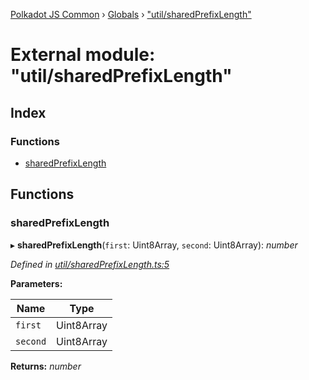 [Polkadot JS Common](../README.md) › [Globals](../globals.md) › ["util/sharedPrefixLength"](_util_sharedprefixlength_.md)

# External module: "util/sharedPrefixLength"

## Index

### Functions

* [sharedPrefixLength](_util_sharedprefixlength_.md#sharedprefixlength)

## Functions

###  sharedPrefixLength

▸ **sharedPrefixLength**(`first`: Uint8Array, `second`: Uint8Array): *number*

*Defined in [util/sharedPrefixLength.ts:5](https://github.com/polkadot-js/common/blob/c988d5011/packages/trie-codec/src/util/sharedPrefixLength.ts#L5)*

**Parameters:**

Name | Type |
------ | ------ |
`first` | Uint8Array |
`second` | Uint8Array |

**Returns:** *number*
